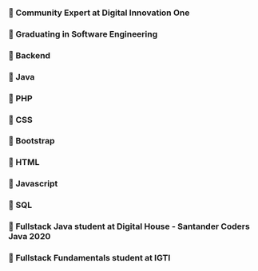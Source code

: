 ### 👯 Community Expert at Digital Innovation One<br>
### 🌱 Graduating in Software Engineering<br>
### 🔭 Backend<br>
### 🌱 Java<br>
### 🔭 PHP<br>
### 🔭 CSS<br>
### 🔭 Bootstrap<br>
### 🔭 HTML<br>
### 🔭 Javascript<br>
### 🔭 SQL<br>
### 🌱 Fullstack Java student at Digital House - Santander Coders Java 2020
### 🌱 Fullstack Fundamentals student at IGTI

<!--
**eRodriguesSantana/eRodriguesSantana** is a ✨ _special_ ✨ repository because its `README.md` (this file) appears on your GitHub profile.

Here are some ideas to get you started:

- 🔭 I’m currently working on ...
- 🌱 I’m currently learning ...
- 👯 I’m looking to collaborate on ...
- 🤔 I’m looking for help with ...
- 💬 Ask me about ...
- 📫 How to reach me: ...
- 😄 Pronouns: ...
- ⚡ Fun fact: ...
-->
